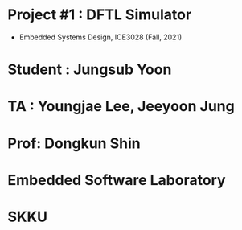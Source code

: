 # Project #1 : DFTL Simulator
 - Embedded Systems Design, ICE3028 (Fall, 2021)

# Student : Jungsub Yoon
# TA : Youngjae Lee, Jeeyoon Jung
# Prof: Dongkun Shin
# Embedded Software Laboratory
# SKKU
